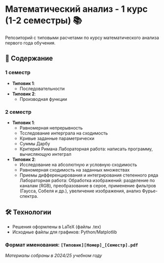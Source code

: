 # Математический анализ - 1 курс (1-2 семестры) 📚

Репозиторий с типовыми расчетами по курсу математического анализа первого года обучения.

## 📂 Содержание

### 1 семестр
- **Типовик 1**: 
  - Последовательности
- **Типовик 2**: 
  - Производная функции

### 2 семестр
- **Типовик 1**: 
  - Равномерная непрерывность
  - Тсследование интерграла на сходимость
  - Кривые заданные параметрически
  - Суммы Дарбу
  - Критерий Римана
  Лабораторная работа: написать программу, вычисляющую интеграл
- **Типовик 2**: 
  - Исследование на абсолютную и условную сходимость
  - Равномерная сходимость на заданных множествах
  - Приемы дифференцирования и интегрирования степенного ряда
  Лабораторная работа:
    Обработка изображений: разделение по каналам (RGB), преобразование в серое, применение фильтров (Гаусса, Собеля и др.), увеличение изображения, анализ Фурье-спектра.

## 🛠 Технологии
- Решения оформлены в LaTeX (файлы .tex)
- Исходные файлы для графиков: Python/Matplotlib

### Формат именования: `[Типовик][Номер]_[Семестр].pdf`

*Материалы собраны в 2024/25 учебном году*
